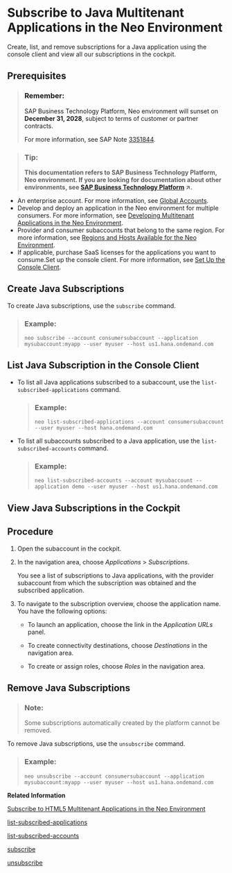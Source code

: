 <!-- loioe7e62c88b0184307af165a7d9323aa2e -->

# Subscribe to Java Multitenant Applications in the Neo Environment

Create, list, and remove subscriptions for a Java application using the console client and view all our subscriptions in the cockpit.



<a name="loioe7e62c88b0184307af165a7d9323aa2e__prereq_qjz_bwr_3cb"/>

## Prerequisites

> ### Remember:  
> SAP Business Technology Platform, Neo environment will sunset on **December 31, 2028**, subject to terms of customer or partner contracts.
> 
> For more information, see SAP Note [3351844](https://launchpad.support.sap.com/#/notes/3351844).

> ### Tip:  
> **This documentation refers to SAP Business Technology Platform, Neo environment. If you are looking for documentation about other environments, see [SAP Business Technology Platform](https://help.sap.com/viewer/65de2977205c403bbc107264b8eccf4b/Cloud/en-US/6a2c1ab5a31b4ed9a2ce17a5329e1dd8.html "SAP Business Technology Platform (SAP BTP) is an integrated offering comprised of four technology portfolios: database and data management, application development and integration, analytics, and intelligent technologies. The platform offers users the ability to turn data into business value, compose end-to-end business processes, and build and extend SAP applications quickly.") :arrow_upper_right:.**

-   An enterprise account. For more information, see [Global Accounts](../10-concepts-neo/account-model-722a475.md#loio9b7d44f92eec44a6ae87129c02aeec0d).
-   Develop and deploy an application in the Neo environment for multiple consumers. For more information, see [Developing Multitenant Applications in the Neo Environment](../30-development-neo/developing-multitenant-applications-in-the-neo-environment-54a7615.md).
-   Provider and consumer subaccounts that belong to the same region. For more information, see [Regions and Hosts Available for the Neo Environment](../10-concepts-neo/regions-and-hosts-available-for-the-neo-environment-d722f7c.md).
-   If applicable, purchase SaaS licenses for the applications you want to consume.Set up the console client. For more information, see [Set Up the Console Client](../30-development-neo/set-up-the-console-client-7613dee.md).

<a name="task_hcj_fch_1y"/>

<!-- task\_hcj\_fch\_1y -->

## Create Java Subscriptions

To create Java subscriptions, use the `subscribe` command.

> ### Example:  
> ```
> neo subscribe --account consumersubaccount --application mysubaccount:myapp --user myuser --host us1.hana.ondemand.com
> ```

<a name="task_czx_vbh_1y"/>

<!-- task\_czx\_vbh\_1y -->

## List Java Subscription in the Console Client

-   To list all Java applications subscribed to a subaccount, use the `list-subscribed-applications` command.

    > ### Example:  
    > ```
    > neo list-subscribed-applications --account consumersubaccount --user myuser --host hana.ondemand.com
    > ```

-   To list all subaccounts subscribed to a Java application, use the `list-subscribed-accounts` command.

    > ### Example:  
    > ```
    > neo list-subscribed-accounts --account mysubaccount --application demo --user myuser --host us1.hana.ondemand.com
    > ```


<a name="task_o3s_dgd_by"/>

<!-- task\_o3s\_dgd\_by -->

## View Java Subscriptions in the Cockpit



<a name="task_o3s_dgd_by__steps_bc5_ggd_by"/>

## Procedure

1.  Open the subaccount in the cockpit.

2.  In the navigation area, choose *Applications* \> *Subscriptions*.

    You see a list of subscriptions to Java applications, with the provider subaccount from which the subscription was obtained and the subscribed application.

3.  To navigate to the subscription overview, choose the application name. You have the following options:

    -   To launch an application, choose the link in the *Application URLs* panel.

    -   To create connectivity destinations, choose *Destinations* in the navigation area.

    -   To create or assign roles, choose *Roles* in the navigation area.



<a name="task_g22_z2h_1y"/>

<!-- task\_g22\_z2h\_1y -->

## Remove Java Subscriptions

> ### Note:  
> Some subscriptions automatically created by the platform cannot be removed.

To remove Java subscriptions, use the `unsubscribe` command.

> ### Example:  
> ```
> neo unsubscribe --account consumersubaccount --application mysubaccount:myapp --user myuser --host us1.hana.ondemand.com
> ```

**Related Information**  


[Subscribe to HTML5 Multitenant Applications in the Neo Environment](subscribe-to-html5-multitenant-applications-in-the-neo-environment-f16cd5b.md "Manage subscriptions to HTML5 applications by viewing, creating, or removing subscriptions in the cockpit.")

[list-subscribed-applications](../50-administration-and-ops-neo/list-subscribed-applications-67d5c6f.md "Lists all Java applications to which a given subaccount is subscribed.")

[list-subscribed-accounts](../50-administration-and-ops-neo/list-subscribed-accounts-034244c.md "Lists all subaccounts subscribed to a given Java application.")

[subscribe](../50-administration-and-ops-neo/subscribe-4c6203d.md "Subscribes the subaccount of the consumer to a provider Java application. Once the command is executed successfully, the subscription is visible in the Subscriptions panel of the cockpit in the consumer subaccount.")

[unsubscribe](../50-administration-and-ops-neo/unsubscribe-862d00e.md "Removes the subscription to a provider Java application from a consumer subaccount.")

